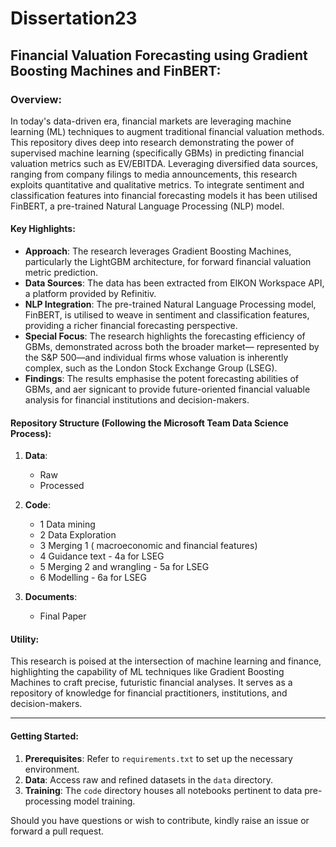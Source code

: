 # Dissertation23

## Financial Valuation Forecasting using Gradient Boosting Machines and FinBERT:

### Overview:
In today's data-driven era, financial markets are leveraging machine learning (ML) techniques to augment traditional financial valuation methods. This repository dives deep into research demonstrating the power of supervised machine learning (specifically GBMs) in predicting financial valuation metrics such as EV/EBITDA. Leveraging diversified data sources, ranging from company filings to media announcements, this research exploits quantitative and qualitative metrics. To integrate sentiment and classification features into financial forecasting models it has been utilised FinBERT, a pre-trained Natural Language Processing (NLP) model.


#### Key Highlights:
- **Approach**: The research leverages Gradient Boosting Machines, particularly the LightGBM architecture, for forward financial valuation metric prediction.
- **Data Sources**: The data has been extracted from EIKON Workspace API, a platform provided by Refinitiv.
- **NLP Integration**: The pre-trained Natural Language Processing model, FinBERT, is utilised to weave in sentiment and classification features, providing a richer financial forecasting perspective.
- **Special Focus**: The research highlights the forecasting efficiency of GBMs, demonstrated across both the broader market— represented by the S&P 500—and individual firms whose valuation is inherently complex, such as the London Stock Exchange Group (LSEG). 
- **Findings**: The results emphasise the potent forecasting abilities of GBMs, and aer signicant to provide future-oriented financial valuable analysis for financial institutions and decision-makers. 

#### Repository Structure (Following the Microsoft Team Data Science Process):

1. **Data**:
    - Raw
    - Processed

2. **Code**:
    - 1 Data mining
    - 2 Data Exploration
    - 3 Merging 1 ( macroeconomic and financial features)
    - 4 Guidance text - 4a for LSEG
    - 5 Merging 2 and wrangling - 5a for LSEG
    - 6 Modelling - 6a for LSEG

4. **Documents**:
    - Final Paper

#### Utility:
This research is poised at the intersection of machine learning and finance, highlighting the capability of ML techniques like Gradient Boosting Machines to craft precise, futuristic financial analyses. It serves as a repository of knowledge for financial practitioners, institutions, and decision-makers.

---

#### Getting Started:

1. **Prerequisites**: Refer to `requirements.txt` to set up the necessary environment.
2. **Data**: Access raw and refined datasets in the `data` directory.
3. **Training**: The `code` directory houses all notebooks pertinent to data pre-processing model training.

Should you have questions or wish to contribute, kindly raise an issue or forward a pull request.
